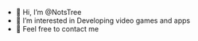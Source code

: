 - 👋 Hi, I’m @NotsTree
- 👀 I’m interested in Developing video games and apps 
- 💬 Feel free to contact me
<!---
SushiiNaniilol/SushiiNaniilol is a ✨ special ✨ repository because its `README.md` (this file) appears on your GitHub profile.
You can click the Preview link to take a look at your changes.
--->
